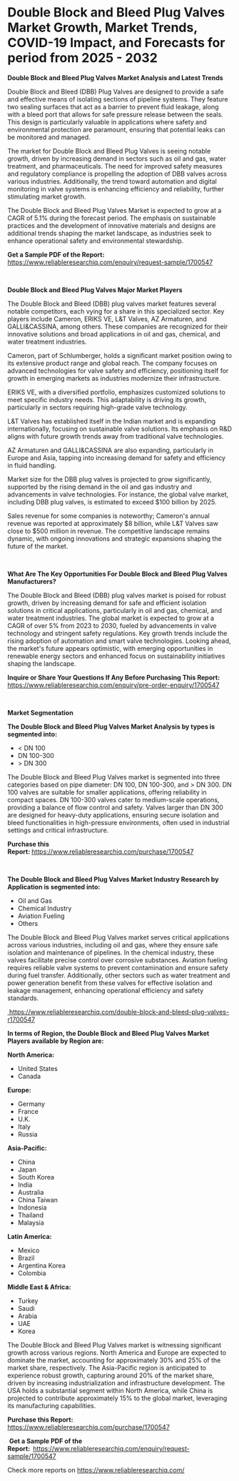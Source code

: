 <p><h1>Double Block and Bleed Plug Valves Market Growth, Market Trends, COVID-19 Impact, and Forecasts for period from 2025 - 2032</h1></p><p><strong>Double Block and Bleed Plug Valves Market Analysis and Latest Trends</strong></p>
<p><p>Double Block and Bleed (DBB) Plug Valves are designed to provide a safe and effective means of isolating sections of pipeline systems. They feature two sealing surfaces that act as a barrier to prevent fluid leakage, along with a bleed port that allows for safe pressure release between the seals. This design is particularly valuable in applications where safety and environmental protection are paramount, ensuring that potential leaks can be monitored and managed.</p><p>The market for Double Block and Bleed Plug Valves is seeing notable growth, driven by increasing demand in sectors such as oil and gas, water treatment, and pharmaceuticals. The need for improved safety measures and regulatory compliance is propelling the adoption of DBB valves across various industries. Additionally, the trend toward automation and digital monitoring in valve systems is enhancing efficiency and reliability, further stimulating market growth.</p><p>The Double Block and Bleed Plug Valves Market is expected to grow at a CAGR of 5.1% during the forecast period. The emphasis on sustainable practices and the development of innovative materials and designs are additional trends shaping the market landscape, as industries seek to enhance operational safety and environmental stewardship.</p></p>
<p><strong>Get a Sample PDF of the Report:&nbsp;</strong> <a href="https://www.reliableresearchiq.com/enquiry/request-sample/1700547?utm_campaign=1876&utm_medium=2&utm_source=Github&utm_content=ia&utm_term=09012025&utm_id=double-block-and-bleed-plug-valves">https://www.reliableresearchiq.com/enquiry/request-sample/1700547</a></p>
<p>&nbsp;</p>
<p><strong>Double Block and Bleed Plug Valves Major Market Players</strong></p>
<p><p>The Double Block and Bleed (DBB) plug valves market features several notable competitors, each vying for a share in this specialized sector. Key players include Cameron, ERIKS VE, L&T Valves, AZ Armaturen, and GALLI&CASSINA, among others. These companies are recognized for their innovative solutions and broad applications in oil and gas, chemical, and water treatment industries.</p><p>Cameron, part of Schlumberger, holds a significant market position owing to its extensive product range and global reach. The company focuses on advanced technologies for valve safety and efficiency, positioning itself for growth in emerging markets as industries modernize their infrastructure.</p><p>ERIKS VE, with a diversified portfolio, emphasizes customized solutions to meet specific industry needs. This adaptability is driving its growth, particularly in sectors requiring high-grade valve technology.</p><p>L&T Valves has established itself in the Indian market and is expanding internationally, focusing on sustainable valve solutions. Its emphasis on R&D aligns with future growth trends away from traditional valve technologies.</p><p>AZ Armaturen and GALLI&CASSINA are also expanding, particularly in Europe and Asia, tapping into increasing demand for safety and efficiency in fluid handling.</p><p>Market size for the DBB plug valves is projected to grow significantly, supported by the rising demand in the oil and gas industry and advancements in valve technologies. For instance, the global valve market, including DBB plug valves, is estimated to exceed $100 billion by 2025.</p><p>Sales revenue for some companies is noteworthy; Cameron's annual revenue was reported at approximately $8 billion, while L&T Valves saw close to $500 million in revenue. The competitive landscape remains dynamic, with ongoing innovations and strategic expansions shaping the future of the market.</p></p>
<p>&nbsp;</p>
<p><strong>What Are The Key Opportunities For Double Block and Bleed Plug Valves Manufacturers?</strong></p>
<p><p>The Double Block and Bleed (DBB) plug valves market is poised for robust growth, driven by increasing demand for safe and efficient isolation solutions in critical applications, particularly in oil and gas, chemical, and water treatment industries. The global market is expected to grow at a CAGR of over 5% from 2023 to 2030, fueled by advancements in valve technology and stringent safety regulations. Key growth trends include the rising adoption of automation and smart valve technologies. Looking ahead, the market's future appears optimistic, with emerging opportunities in renewable energy sectors and enhanced focus on sustainability initiatives shaping the landscape.</p></p>
<p><strong>Inquire or Share Your Questions If Any Before Purchasing This Report:</strong> <a href="https://www.reliableresearchiq.com/enquiry/pre-order-enquiry/1700547?utm_campaign=1876&utm_medium=2&utm_source=Github&utm_content=ia&utm_term=09012025&utm_id=double-block-and-bleed-plug-valves">https://www.reliableresearchiq.com/enquiry/pre-order-enquiry/1700547</a></p>
<p>&nbsp;</p>
<p><strong>Market Segmentation</strong></p>
<p><strong>The Double Block and Bleed Plug Valves Market Analysis by types is segmented into:</strong></p>
<p><ul><li>< DN 100</li><li>DN 100-300</li><li>> DN 300</li></ul></p>
<p><p>The Double Block and Bleed Plug Valves market is segmented into three categories based on pipe diameter: DN 100, DN 100-300, and > DN 300. DN 100 valves are suitable for smaller applications, offering reliability in compact spaces. DN 100-300 valves cater to medium-scale operations, providing a balance of flow control and safety. Valves larger than DN 300 are designed for heavy-duty applications, ensuring secure isolation and bleed functionalities in high-pressure environments, often used in industrial settings and critical infrastructure.</p></p>
<p><strong>Purchase this Report:&nbsp;</strong><a href="https://www.reliableresearchiq.com/purchase/1700547?utm_campaign=1876&utm_medium=2&utm_source=Github&utm_content=ia&utm_term=09012025&utm_id=double-block-and-bleed-plug-valves">https://www.reliableresearchiq.com/purchase/1700547</a></p>
<p>&nbsp;</p>
<p><strong>The Double Block and Bleed Plug Valves Market Industry Research by Application is segmented into:</strong></p>
<p><ul><li>Oil and Gas</li><li>Chemical Industry</li><li>Aviation Fueling</li><li>Others</li></ul></p>
<p><p>The Double Block and Bleed Plug Valves market serves critical applications across various industries, including oil and gas, where they ensure safe isolation and maintenance of pipelines. In the chemical industry, these valves facilitate precise control over corrosive substances. Aviation fueling requires reliable valve systems to prevent contamination and ensure safety during fuel transfer. Additionally, other sectors such as water treatment and power generation benefit from these valves for effective isolation and leakage management, enhancing operational efficiency and safety standards.</p></p>
<p><a href="https://www.reliableresearchiq.com/double-block-and-bleed-plug-valves-r1700547?utm_campaign=1876&utm_medium=2&utm_source=Github&utm_content=ia&utm_term=09012025&utm_id=double-block-and-bleed-plug-valves">&nbsp;https://www.reliableresearchiq.com/double-block-and-bleed-plug-valves-r1700547</a></p>
<p><strong>In terms of Region, the Double Block and Bleed Plug Valves Market Players available by Region are:</strong></p>
<p>
    <p> <strong> North America: </strong>
        <ul>
            <li>United States</li>
            <li>Canada</li>
        </ul>
        </p> 
    <p> <strong> Europe: </strong>
        <ul>
            <li>Germany</li>
            <li>France</li>
            <li>U.K.</li>
            <li>Italy</li>
            <li>Russia</li>
        </ul>
        </p> 
    <p> <strong> Asia-Pacific: </strong>
        <ul>
            <li>China</li>
            <li>Japan</li>
            <li>South Korea</li>
            <li>India</li>
            <li>Australia</li>
            <li>China Taiwan</li>
            <li>Indonesia</li>
            <li>Thailand</li>
            <li>Malaysia</li>
        </ul>
        </p> 
    <p> <strong> Latin America: </strong>
        <ul>
            <li>Mexico</li>
            <li>Brazil</li>
            <li>Argentina Korea</li>
            <li>Colombia</li>
        </ul>
        </p> 
    <p> <strong> Middle East & Africa: </strong>
        <ul>
            <li>Turkey</li>
            <li>Saudi</li>
            <li>Arabia</li>
            <li>UAE</li>
            <li>Korea</li>
        </ul>
    </p>
    </p>
<p><p>The Double Block and Bleed Plug Valves market is witnessing significant growth across various regions. North America and Europe are expected to dominate the market, accounting for approximately 30% and 25% of the market share, respectively. The Asia-Pacific region is anticipated to experience robust growth, capturing around 20% of the market share, driven by increasing industrialization and infrastructure development. The USA holds a substantial segment within North America, while China is projected to contribute approximately 15% to the global market, leveraging its manufacturing capabilities.</p></p>
<p><strong>Purchase this Report: </strong><a href="https://www.reliableresearchiq.com/purchase/1700547?utm_campaign=1876&utm_medium=2&utm_source=Github&utm_content=ia&utm_term=09012025&utm_id=double-block-and-bleed-plug-valves">https://www.reliableresearchiq.com/purchase/1700547</a></p>
<p>&nbsp;<strong>Get a Sample PDF of the Report:&nbsp;&nbsp;</strong><a href="https://www.reliableresearchiq.com/enquiry/request-sample/1700547?utm_campaign=1876&utm_medium=2&utm_source=Github&utm_content=ia&utm_term=09012025&utm_id=double-block-and-bleed-plug-valves">https://www.reliableresearchiq.com/enquiry/request-sample/1700547</a></p>
<p><strong></strong></p>
<p>Check more reports on <a href="https://www.reliableresearchiq.com/?utm_campaign=1876&utm_medium=2&utm_source=Github&utm_content=ia&utm_term=09012025&utm_id=double-block-and-bleed-plug-valves">https://www.reliableresearchiq.com/</a></p>